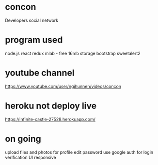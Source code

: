 # concon
Developers social network

# program used
node.js
react
redux
mlab - free 16mb storage
bootstrap
sweetalert2

# youtube channel
https://www.youtube.com/user/ngjhunnen/videos/concon

# heroku not deploy live
https://infinite-castle-27528.herokuapp.com/

# on going
upload files and photos for profile
edit password 
use google auth for login verification
UI responsive

